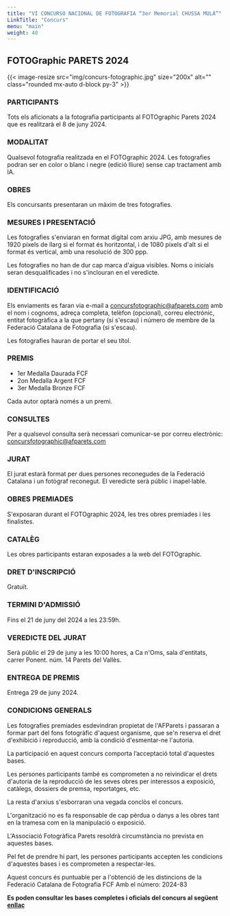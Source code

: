 ```yaml
---
title: "VI CONCURSO NACIONAL DE FOTOGRAFIA “3er Memorial CHUSSA MULÀ”"
LinkTitle: "Concurs"
menu: "main"
weight: 40
---
```


## FOTOGraphic PARETS 2024

{{< image-resize src="img/concurs-fotographic.jpg" size="200x" alt="" class="rounded mx-auto d-block py-3" >}}

### PARTICIPANTS

Tots els aficionats a la fotografia participants al FOTOgraphic Parets 2024 que es realitzarà el 8 de juny 2024.

### MODALITAT

Qualsevol fotografia realitzada en el FOTOgraphic 2024.
Les fotografies podran ser en color o blanc i negre (edició lliure) sense cap tractament amb IA.

### OBRES

Els concursants presentaran un màxim de tres fotografies.

### MESURES I PRESENTACIÓ

Les fotografies s'enviaran en format digital com arxiu JPG, amb mesures de 1920 píxels de llarg si el format és horitzontal, i de 1080 píxels d'alt si el format és vertical, amb una resolució de 300 ppp.

Les fotografies no han de dur cap marca d'aigua visibles. Noms o inicials seran desqualificades i no s'inclouran en el veredicte.

### IDENTIFICACIÓ

Els enviaments es faran via e-mail a [concursfotographic@afparets.com](mailto:concursfotographic@afparets.com)
amb el nom i cognoms, adreça completa, telèfon (opcional), correu electrònic, entitat fotogràfica a la que pertany (si s'escau) i número de membre de la Federació Catalana de Fotografia (si s'escau).

Les fotografies hauran de portar el seu títol.

### PREMIS

- 1er Medalla Daurada FCF
- 2on Medalla Argent FCF
- 3er Medalla Bronze FCF

Cada autor optarà només a un premi.

### CONSULTES

Per a qualsevol consulta serà necessari comunicar-se por correu electrònic:
[concursfotographic@afparets.com](mailto:concursfotographic@afparets.com)

### JURAT

El jurat estarà format per dues persones reconegudes de la Federació Catalana i un fotògraf reconegut. El veredicte serà públic i inapel·lable.

### OBRES PREMIADES

S'exposaran durant el FOTOgraphic 2024, les tres obres premiades i les finalistes.

### CATALÈG

Les obres participants estaran exposades a la web del FOTOgraphic.

### DRET D'INSCRIPCIÓ

Gratuït.

### TERMINI D'ADMISSIÓ

Fins el 21 de juny del 2024 a les 23:59h.

### VEREDICTE DEL JURAT

Serà públic el 29 de juny a les 10:00 hores, a Ca n'Oms, sala d'entitats, carrer Ponent. núm. 14 Parets del Vallès.

### ENTREGA DE PREMIS

Entrega 29 de juny 2024.

### CONDICIONS GENERALS

Les fotografies premiades esdevindran propietat de l'AFParets i passaran a formar part del fons fotogràfic d'aquest organisme, que se'n reserva el dret d'exhibició i reproducció, amb la condició d'esmentar-ne l'autoria.

La participació en aquest concurs comporta l’acceptació total d'aquestes bases.

Les persones participants també es comprometen a no reivindicar el drets d'autoria de la reproducció de les seves obres per interessos a exposició, catàlegs, dossiers de premsa, reportatges, etc.

La resta d'arxius s'esborraran una vegada conclòs el concurs.

L'organització no es fa responsable de cap pèrdua o danys a les obres tant en la tramesa com en la manipulació o exposició.

L'Associació Fotogràfica Parets resoldrà circumstància no prevista en aquestes bases.

Pel fet de prendre hi part, les persones participants accepten les condicions d'aquestes bases i es comprometen a respectar-les.

Aquest concurs és puntuable per a l'obtenció de les distincions de la Federació Catalana de Fotografia FCF Amb el número: 2024-83

**Es poden consultar les bases completes i oficials del concurs al següent [enllaç](/pdf/ConcursFOTOgraphic24.pdf)**
